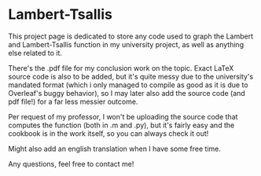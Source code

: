 # Lambert-Tsallis
This project page is dedicated to store any code used to graph the Lambert and Lambert-Tsallis function in my university project, as well as anything else related to it.

There's the .pdf file for my conclusion work on the topic.
Exact LaTeX source code is also to be added, but it's quite messy due to the university's mandated format (which i only managed to compile as good as it is due to Overleaf's buggy behavior), so I may later also add the source code (and pdf file!) for a far less messier outcome.

Per request of my professor, I won't be uploading the source code that computes the function (both in .m and .py), but it's fairly easy and the cookbook is in the work itself, so you can always check it out!

Might also add an english translation when I have some free time.

Any questions, feel free to contact me!
